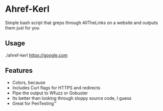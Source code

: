 # Ahref-Kerl
Simple bash script that greps through AllTheLinks on a website and outputs them just for you

## Usage
./ahref-kerl https://google.com

## Features
- Colors, because
- Includes Curl flags for HTTPS and redirects
- Pipe the output to Wfuzz or Gobuster
- Its better than looking through sloppy source code, I guess
- Great for PenTesting™

